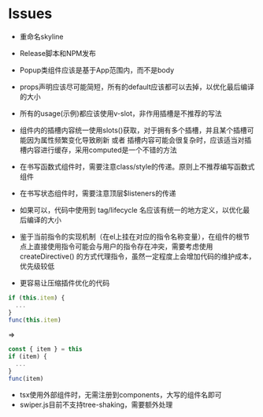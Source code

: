 # Issues

- 重命名skyline
- Release脚本和NPM发布

- Popup类组件应该是基于App范围内，而不是body

- props声明应该尽可能简短，所有的default应该都可以去掉，以优化最后编译的大小

- 所有的usage(示例)都应该使用v-slot，非作用插槽是不推荐的写法

- 组件内的插槽内容统一使用slots()获取，对于拥有多个插槽，并且某个插槽可能因为属性频繁变化导致刷新 或者 插槽内容可能会很复杂时，应该适当对插槽内容进行缓存，采用computed是一个不错的方法

- 在书写函数式组件时，需要注意class/style的传递。原则上不推荐编写函数式组件
- 在书写状态组件时，需要注意顶层$listeners的传递

- 如果可以，代码中使用到 tag/lifecycle 名应该有统一的地方定义，以优化最后编译的大小

- 鉴于当前指令的实现机制（在el上挂在对应的指令名称变量），在组件的根节点上直接使用指令可能会与用户的指令存在冲突，需要考虑使用 createDirective() 的方式代理指令，虽然一定程度上会增加代码的维护成本，优先级较低

- 更容易让压缩插件优化的代码

```js
if (this.item) {
  ...
}
func(this.item)
```

=>

```js
const { item } = this
if (item) {
  ...
}
func(item)
```

- tsx使用外部组件时，无需注册到components，大写的组件名即可
- swiper.js目前不支持tree-shaking，需要额外处理
